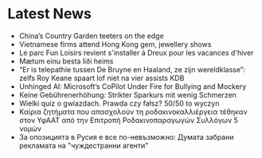 # Latest News
-  China’s Country Garden teeters on the edge
-  Vietnamese firms attend Hong Kong gem, jewellery shows
-  Le parc Fun Loisirs revient s'installer à Dreux pour les vacances d'hiver
-  Mætum einu besta liði heims
-  “Er is telepathie tussen De Bruyne en Haaland, ze zijn wereldklasse”: zelfs Roy Keane spaart lof niet na vier assists KDB
-  Unhinged AI: Microsoft’s CoPilot Under Fire for Bullying and Mockery
-  Keine Gebührenerhöhung: Strikter Sparkurs mit wenig Schmerzen
-  Wielki quiz o gwiazdach. Prawda czy fałsz? 50/50 to wyczyn
-  Καίρια ζητήματα που απασχολούν τη ροδακινοκαλλιέργεια τέθηκαν στον ΥφΑΑΤ από την Επιτροπή Ροδακινοπαραγωγών Συλλόγων 5 νομών
-  За опозицията в Русия е все по-невъзможно: Думата забрани рекламата на "чуждестранни агенти"
